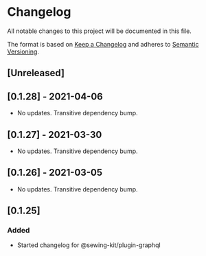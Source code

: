 # Changelog

All notable changes to this project will be documented in this file.

The format is based on [Keep a Changelog](http://keepachangelog.com/en/1.0.0/)
and adheres to [Semantic Versioning](http://semver.org/spec/v2.0.0.html).

## [Unreleased]

## [0.1.28] - 2021-04-06

- No updates. Transitive dependency bump.

## [0.1.27] - 2021-03-30

- No updates. Transitive dependency bump.

## [0.1.26] - 2021-03-05

- No updates. Transitive dependency bump.

## [0.1.25]

### Added

- Started changelog for @sewing-kit/plugin-graphql
